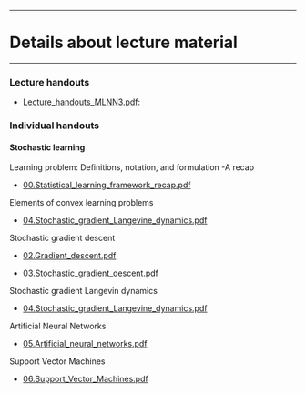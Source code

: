 <!-- -------------------------------------------------------------------------------- -->

<!-- Copyright 2023 Georgios Karagiannis -->

<!-- georgios.karagiannis@durham.ac.uk -->
<!-- Associate Professor -->
<!-- Department of Mathematical Sciences, Durham University, Durham,  UK  -->

<!-- This file is part of Machine_Learning_and_Neural_Networks_III_Epiphany_2023 -->
<!-- which is the material of the course -->
<!-- MATH3431 Machine Learning and Neural Networks III -->
<!-- Epiphany term -->
<!-- taught by Georgios P. Katagiannis in the Department of Mathematical Sciences   -->
<!-- in the University of Durham  in Epiphany term in 2023 -->

<!-- Machine_Learning_and_Neural_Networks_III_Epiphany_2023 is free software: -->
<!-- you can redistribute it and/or modify it-->
<!-- under the terms of the GNU General Public License as published by -->
<!-- the Free Software Foundation version 3 of the License. -->

<!-- Machine_Learning_and_Neural_Networks_III_Epiphany_2023 is distributed ->
<!-- in the hope that it will be useful, -->
<!-- but WITHOUT ANY WARRANTY; without even the implied warranty of -->
<!-- MERCHANTABILITY or FITNESS FOR A PARTICULAR PURPOSE.  See the -->
<!-- GNU General Public License for more details. -->

<!-- You should have received a copy of the GNU General Public License -->
<!-- along with Machine_Learning_and_Neural_Networks_III_Epiphany_2023 -->
<!-- If not, see <http://www.gnu.org/licenses/>. -->

<!-- -------------------------------------------------------------------------------- -->


------------------------------------------------------------------------

# Details about lecture material

------------------------------------------------------------------------

### Lecture handouts

-   [Lecture_handouts_MLNN3.pdf](https://github.com/georgios-stats/Machine_Learning_and_Neural_Networks_III_Epiphany_2023/blob/master/Lecture_handouts/Lecture_handouts_MLNN3.pdf):

### Individual handouts

#### Stochastic learning  

Learning problem: Definitions, notation, and formulation -A recap  

+ [00.Statistical_learning_framework_recap.pdf](https://github.com/georgios-stats/Machine_Learning_and_Neural_Networks_III_Epiphany_2023/blob/master/Lecture_handouts/00.Statistical_learning_framework_recap.pdf)  

Elements of convex learning problems  

+ [04.Stochastic_gradient_Langevine_dynamics.pdf](https://github.com/georgios-stats/Machine_Learning_and_Neural_Networks_III_Epiphany_2023/blob/master/Lecture_handouts/04.Stochastic_gradient_Langevine_dynamics.pdf)  


Stochastic gradient descent  

+ [02.Gradient_descent.pdf](https://github.com/georgios-stats/Machine_Learning_and_Neural_Networks_III_Epiphany_2023/blob/master/Lecture_handouts/02.Gradient_descent.pdf)  

+ [03.Stochastic_gradient_descent.pdf](https://github.com/georgios-stats/Machine_Learning_and_Neural_Networks_III_Epiphany_2023/blob/master/Lecture_handouts/03.Stochastic_gradient_descent.pdf)  

Stochastic gradient Langevin dynamics  

+ [04.Stochastic_gradient_Langevine_dynamics.pdf](https://github.com/georgios-stats/Machine_Learning_and_Neural_Networks_III_Epiphany_2023/blob/master/Lecture_handouts/04.Stochastic_gradient_Langevine_dynamics.pdf)  

Artificial Neural Networks  

+ [05.Artificial_neural_networks.pdf](https://github.com/georgios-stats/Machine_Learning_and_Neural_Networks_III_Epiphany_2023/blob/master/Lecture_handouts/05.Artificial_neural_networks.pdf)  

Support Vector Machines  

+ [06.Support_Vector_Machines.pdf](https://github.com/georgios-stats/Machine_Learning_and_Neural_Networks_III_Epiphany_2023/blob/master/Lecture_handouts/06.Support_Vector_Machines.pdf)  


